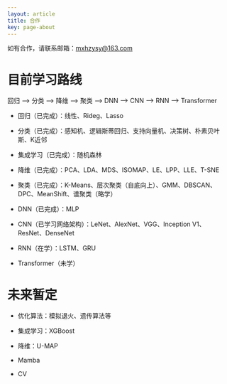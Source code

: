```yaml
---
layout: article
title: 合作
key: page-about
---
```


     

<!-- ## 微信打赏
![wx](\images\money\wx.jpg)

## 支付宝打赏
![wx](\images\money\zfb.jpg)

制作不易，感谢打赏！！！ -->

如有合作，请联系邮箱：mxhzysy@163.com

# 目前学习路线

回归 ——> 分类 ——> 降维 ——> 聚类 ——> DNN ——> CNN ——> RNN ——> Transformer

- 回归（已完成）：线性、Rideg、Lasso

- 分类（已完成）：感知机、逻辑斯蒂回归、支持向量机、决策树、朴素贝叶斯、K近邻

- 集成学习（已完成）：随机森林

- 降维（已完成）：PCA、LDA、MDS、ISOMAP、LE、LPP、LLE、T-SNE

- 聚类（已完成）：K-Means、层次聚类（自底向上）、GMM、DBSCAN、DPC、MeanShift、谱聚类（略学）

- DNN（已完成）：MLP

- CNN（已学习网络架构）：LeNet、AlexNet、VGG、Inception V1、ResNet、DenseNet

- RNN（在学）：LSTM、GRU

- Transformer（未学）

# 未来暂定

- 优化算法：模拟退火、遗传算法等

- 集成学习：XGBoost

- 降维：U-MAP

- Mamba

- CV